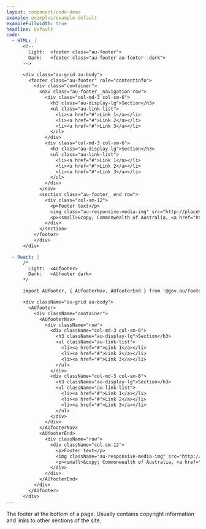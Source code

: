 ```yaml
---
layout: component/code-demo
example: examples/example-default
exampleFullwidth: true
headline: Default
code:
  - HTML: |
      <!--
        Light:  <footer class="au-footer">
        Dark:   <footer class="au-footer au-footer--dark">
      -->

      <div class="au-grid au-body">
        <footer class="au-footer" role="contentinfo">
          <div class="container">
            <nav class="au-footer__navigation row">
              <div class="col-md-3 col-sm-6">
                <h3 class="au-display-lg">Section</h3>
                <ul class="au-link-list">
                  <li><a href="#">Link 1</a></li>
                  <li><a href="#">Link 2</a></li>
                  <li><a href="#">Link 3</a></li>
                </ul>
              </div>
              <div class="col-md-3 col-sm-6">
                <h3 class="au-display-lg">Section</h3>
                <ul class="au-link-list">
                  <li><a href="#">Link 1</a></li>
                  <li><a href="#">Link 2</a></li>
                  <li><a href="#">Link 3</a></li>
                </ul>
              </div>
            </nav>
            <section class="au-footer__end row">
              <div class="col-sm-12">
                <p>Footer text</p>
                <img class="au-responsive-media-img" src="http://placehold.it/157x80" alt="Brand image">
                <p><small>&copy; Commonwealth of Australia, <a href="https://github.com/govau/uikit/blob/master/LICENSE.md" rel="external license">MIT licensed</a></small></p>
              </div>
            </section>
          </footer>
          </div>
      </div>

  - React: |
      /*
        Light:  <AUfooter>
        Dark:   <AUfooter dark>
      */

      import AUfooter, { AUfooterNav, AUfooterEnd } from '@gov.au/footer';

      <div className="au-grid au-body">
        <AUfooter>
          <div className="container">
            <AUfooterNav>
              <div className="row">
                <div className="col-md-3 col-sm-6">
                  <h3 className="au-display-lg">Section</h3>
                  <ul className="au-link-list">
                    <li><a href="#">Link 1</a></li>
                    <li><a href="#">Link 2</a></li>
                    <li><a href="#">Link 3</a></li>
                  </ul>
                </div>
                <div className="col-md-3 col-sm-6">
                  <h3 className="au-display-lg">Section</h3>
                  <ul className="au-link-list">
                    <li><a href="#">Link 1</a></li>
                    <li><a href="#">Link 2</a></li>
                    <li><a href="#">Link 3</a></li>
                  </ul>
                </div>
              </div>
            </AUfooterNav>
            <AUfooterEnd>
              <div className="row">
                <div className="col-sm-12">
                  <p>Footer text</p>
                  <img className="au-responsive-media-img" src="http://placehold.it/157x80" alt="Brand image" />
                  <p><small>&copy; Commonwealth of Australia, <a href="https://github.com/govau/uikit/blob/master/LICENSE.md" rel="external license">MIT licensed</a></small></p>
                </div>
              </div>
            </AUfooterEnd>
          </div>
        </AUfooter>
      </div>
---
```


The footer at the bottom of a page. Usually contains copyright information and links to other sections of the site.
